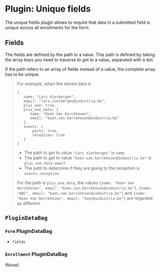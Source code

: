 # Plugin: Unique fields

The unique fields plugin allows to require that data in a submitted field is unique across all enrollments for the form.

## Fields

The fields are defined by the path to a value.
This path is defined by taking the array keys you need to traverse to get to a value, separated with a dot.

If the path refers to an array of fields instead of a value, the complete array has to be unique.

> For example, when the stored data is
> ```
> {
>    name: "Lars Vierbergen",
>    email: "lars.vierbergen@industria.be",
>    plus_one: true,
>    plus_one_data: {
>       name: "Koen Van Kerckhoven",
>       email: "koen.van.kerckhoven@industria.be"
>    },
>    events: {
>        party: true,
>        reception: true
>    }
> }
> ```
>
> * The path to get to value `"Lars Vierbergen"` is `name`
> * The path to get to value `"koen.van.kerckhoven@industria.be"` is `plus_one_data.email`
> * The path to determine if they are going to the reception is `events.reception`
>
> For the path is `plus_one_data`, the values `{name: "Koen Van Kerckhoven", email: "koen.van.kerckhoven@industria.be"}`,
> `{name: "ABC", email: "koen.van.kerckhoven@industria.be"}` and `{name: "Koen Van Kerckhoven", email: "koen@industria.be"}`
> are regarded as different.

## `PluginDataBag`

### `Form` PluginDataBag

 * `fields`

### `Enrollment` PluginDataBag

(None)
